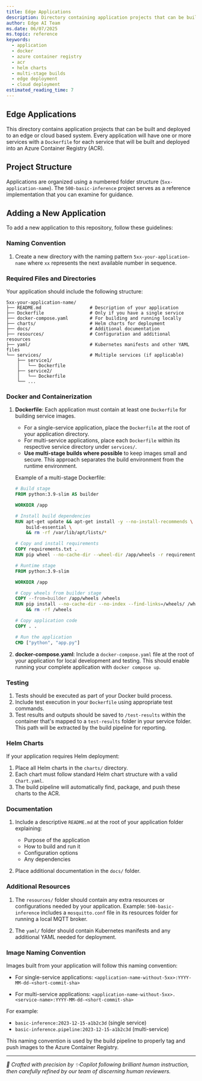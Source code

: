 ```yaml
---
title: Edge Applications
description: Directory containing application projects that can be built and deployed to an edge or cloud based system with Docker containers and Azure Container Registry
author: Edge AI Team
ms.date: 06/07/2025
ms.topic: reference
keywords:
  - application
  - docker
  - azure container registry
  - acr
  - helm charts
  - multi-stage builds
  - edge deployment
  - cloud deployment
estimated_reading_time: 7
---
```


## Edge Applications

This directory contains application projects that can be built and deployed to an edge or cloud based system. Every
application will have one or more services with a `Dockerfile` for each service that will be built and deployed into
an Azure Container Registry (ACR).

## Project Structure

Applications are organized using a numbered folder structure (`5xx-application-name`). The `500-basic-inference` project
serves as a reference implementation that you can examine for guidance.

## Adding a New Application

To add a new application to this repository, follow these guidelines:

### Naming Convention

1. Create a new directory with the naming pattern `5xx-your-application-name` where `xx` represents the next available
   number in sequence.

### Required Files and Directories

Your application should include the following structure:

```text
5xx-your-application-name/
├── README.md                  # Description of your application
├── Dockerfile                 # Only if you have a single service
├── docker-compose.yaml        # For building and running locally
├── charts/                    # Helm charts for deployment
├── docs/                      # Additional documentation
├── resources/                 # Configuration and additional resources
├── yaml/                      # Kubernetes manifests and other YAML files
└── services/                  # Multiple services (if applicable)
    ├── service1/
    │   └── Dockerfile
    ├── service2/
    │   └── Dockerfile
    └── ...
```

### Docker and Containerization

1. **Dockerfile**: Each application must contain at least one `Dockerfile` for building service images.
    - For a single-service application, place the `Dockerfile` at the root of your application directory.
    - For multi-service applications, place each `Dockerfile` within its respective service directory under `services/`.
    - **Use multi-stage builds where possible** to keep images small and secure. This approach separates the build
      environment from the runtime environment.

    Example of a multi-stage Dockerfile:

    ```dockerfile
    # Build stage
    FROM python:3.9-slim AS builder

    WORKDIR /app

    # Install build dependencies
    RUN apt-get update && apt-get install -y --no-install-recommends \
        build-essential \
        && rm -rf /var/lib/apt/lists/*

    # Copy and install requirements
    COPY requirements.txt .
    RUN pip wheel --no-cache-dir --wheel-dir /app/wheels -r requirements.txt

    # Runtime stage
    FROM python:3.9-slim

    WORKDIR /app

    # Copy wheels from builder stage
    COPY --from=builder /app/wheels /wheels
    RUN pip install --no-cache-dir --no-index --find-links=/wheels/ /wheels/* \
        && rm -rf /wheels

    # Copy application code
    COPY . .

    # Run the application
    CMD ["python", "app.py"]
    ```

2. **docker-compose.yaml**: Include a `docker-compose.yaml` file at the root of your application for local development
   and testing. This should enable running your complete application with `docker compose up`.

### Testing

1. Tests should be executed as part of your Docker build process.
2. Include test execution in your `Dockerfile` using appropriate test commands.
3. Test results and outputs should be saved to `/test-results` within the container that's mapped to a `test-results`
   folder in your service folder. This path will be extracted by the build pipeline for reporting.

### Helm Charts

If your application requires Helm deployment:

1. Place all Helm charts in the `charts/` directory.
2. Each chart must follow standard Helm chart structure with a valid `Chart.yaml`.
3. The build pipeline will automatically find, package, and push these charts to the ACR.

### Documentation

1. Include a descriptive `README.md` at the root of your application folder explaining:
    - Purpose of the application
    - How to build and run it
    - Configuration options
    - Any dependencies

2. Place additional documentation in the `docs/` folder.

### Additional Resources

1. The `resources/` folder should contain any extra resources or configurations needed by your application.
   Example: `500-basic-inference` includes a `mosquitto.conf` file in its resources folder for running a local MQTT
   broker.

2. The `yaml/` folder should contain Kubernetes manifests and any additional YAML needed for deployment.

### Image Naming Convention

Images built from your application will follow this naming convention:

- For single-service applications:
  `<application-name-without-5xx>:YYYY-MM-dd-<short-commit-sha>`

- For multi-service applications:
  `<application-name-without-5xx>.<service-name>:YYYY-MM-dd-<short-commit-sha>`

For example:

- `basic-inference:2023-12-15-a1b2c3d` (single service)
- `basic-inference.pipeline:2023-12-15-a1b2c3d` (multi-service)

This naming convention is used by the build pipeline to properly tag and push images to the Azure Container Registry.

---

<!-- markdownlint-disable MD036 -->
*🤖 Crafted with precision by ✨Copilot following brilliant human instruction,
then carefully refined by our team of discerning human reviewers.*
<!-- markdownlint-enable MD036 -->
